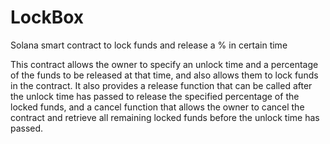 # LockBox
Solana smart contract to lock funds and release a % in certain time

 
This contract allows the owner to specify an unlock time and a percentage of the funds to be released at that time, and also allows them to lock funds in the contract. It also provides a release function that can be called after the unlock time has passed to release the specified percentage of the locked funds, and a cancel function that allows the owner to cancel the contract and retrieve all remaining locked funds before the unlock time has passed. 
